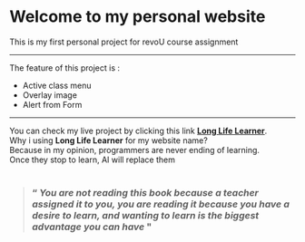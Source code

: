 # Welcome to my personal website
This is my first personal project for revoU course assignment
***
The feature of this project is :
- Active class menu
- Overlay image
- Alert from Form
***
You can check my live project by clicking this link [**Long Life Learner**](https://longlifelearner.netlify.app). <br>
Why i using **Long Life Learner** for my website name?<br>
Because in my opinion, programmers are never ending of learning. <br>
Once they stop to learn, AI will replace them<br><br>
>### “ *You are not reading this book because a teacher assigned it to you, you are reading it because you have a desire to learn, and wanting to learn is the biggest advantage you can have* "
